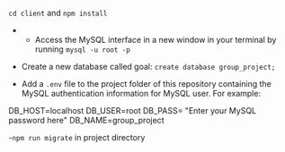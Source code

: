 `cd client` and `npm install`


- - Access the MySQL interface in a new window in your terminal by running `mysql -u root -p`
- Create a new database called goal: `create database group_project;`



- Add a `.env` file to the project folder of this repository containing the MySQL authentication information for MySQL user. For example:

DB_HOST=localhost
DB_USER=root
DB_PASS= "Enter your MySQL password here"
DB_NAME=group_project



-`npm run migrate` in project directory